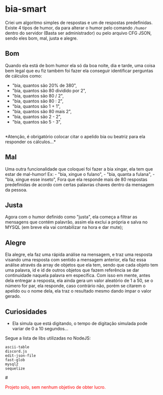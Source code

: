 # bia-smart

Criei um algoritmo simples de respostas e um de respostas predefinidas.
Existe 4 tipos de humor, da para alterar o humor pelo comando `/humor` dentro do servidor (Basta ser administrador) ou pelo arquivo CFG JSON, sendo eles bom, mal, justa e alegre.

## Bom
Quando ela está de bom humor ela só da boa noite, dia e tarde, uma coisa bem legal que eu fiz também foi fazer ela conseguir identificar perguntas de cálculos como:
 - "bia, quantos são 20% de 380",
 - "bia, quantos são 80 dividido por 2",
 - "bia, quantos são 80 / 2",
 - "bia, quantos são 80 : 2",
 - "bia, quantos são 1 + 1",
 - "bia, quantos são 80 mais 2",
 - "bia, quantos são 2 - 2",
 - "bia, quantos são 5 - 3",
 <br/>
 *Atenção, é obrigatório colocar citar o apelido bia ou beatriz para ela responder os cálculos...*
 
## Mal
 Uma outra funcionalidade que coloquei foi fazer a bia xingar, ela tem que estar de mal-humor!
  Ex: 
    - "bia, xingue o fulano",
    - "bia, quanta a fulana",
    - "bia, xingue esse inseto",
Fora que ela responde mais de 80 respostas predefinidas de acordo com certas palavras chaves dentro da mensagem da pessoa.

## Justa
Agora com o humor definido como "justa", ela começa a filtrar as mensagens que contém palavrão, assim ela exclui a própria e salva no MYSQL (em breve ela vai contabilizar na hora e dar mute);

## Alegre
Ela alegre, ela faz uma rápida análise na mensagem, e traz uma resposta visando uma resposta com sentido a mensagem anterior, ela faz essa análise através da array de objetos que ela tem, sendo que cada objeto tem uma palavra, id e id de outros objetos que fazem referência se dar continuidade naquela palavra em específica. Com isso em mente, antes dela entregar a resposta, ela ainda gera um valor aleatório de 1 a 50, se o número for par, ela responde, caso contrário não, porém se citarem o apelido ou o nome dela, ela traz o resultado mesmo dando ímpar o valor gerado.


## Curiosidades
 - Ela simula que está digitando, o tempo de digitação simulada pode variar de 0 a 10 segundos...


Segue a lista de libs utilizadas no NodeJS:
```
ascii-table
discord.js
edit-json-file
fast-glob
mysql2
sequelize
```


#<p style="color: red;">Projeto solo, sem nenhum objetivo de obter lucro.</p>

